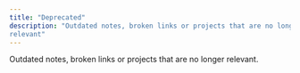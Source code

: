 ```yaml
---
title: "Deprecated"
description: "Outdated notes, broken links or projects that are no longer
relevant"
---
```


Outdated notes, broken links or projects that are no longer relevant.
